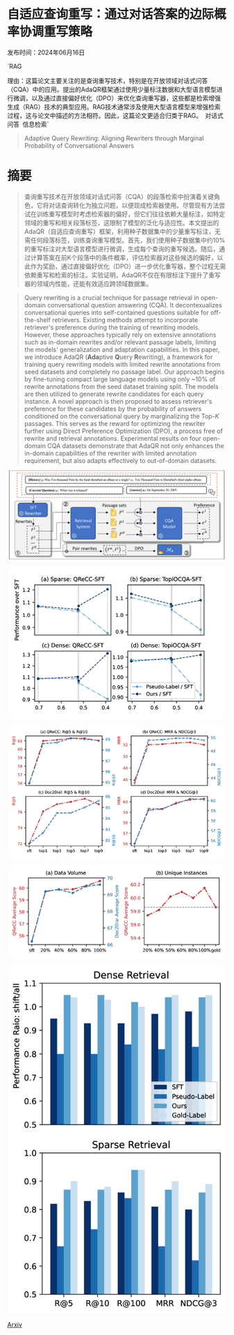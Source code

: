 # 自适应查询重写：通过对话答案的边际概率协调重写策略

发布时间：2024年06月16日

`RAG

理由：这篇论文主要关注的是查询重写技术，特别是在开放领域对话式问答（CQA）中的应用。提出的AdaQR框架通过使用少量标注数据和大型语言模型进行微调，以及通过直接偏好优化（DPO）来优化查询重写器，这些都是检索增强生成（RAG）技术的典型应用。RAG技术通常涉及使用大型语言模型来增强检索过程，这与论文中描述的方法相符。因此，这篇论文更适合归类于RAG。` `对话式问答` `信息检索`

> Adaptive Query Rewriting: Aligning Rewriters through Marginal Probability of Conversational Answers

# 摘要

> 查询重写技术在开放领域对话式问答（CQA）的段落检索中扮演着关键角色，它将对话查询转化为独立问题，以便现成检索器使用。尽管现有方法尝试在训练重写模型时考虑检索器的偏好，但它们往往依赖大量标注，如特定领域的重写和相关段落标签，这限制了模型的泛化与适应性。本文提出的AdaQR（自适应查询重写）框架，利用种子数据集中的少量重写标注，无需任何段落标签，训练查询重写模型。首先，我们使用种子数据集中约10%的重写标注对大型语言模型进行微调，生成每个查询的重写候选。随后，通过计算答案在前K个段落中的条件概率，评估检索器对这些候选的偏好，以此作为奖励，通过直接偏好优化（DPO）进一步优化重写器，整个过程无需依赖重写和检索的标注。实验证明，AdaQR不仅在有限标注下提升了重写器的领域内性能，还能有效适应跨领域数据集。

> Query rewriting is a crucial technique for passage retrieval in open-domain conversational question answering (CQA). It decontexualizes conversational queries into self-contained questions suitable for off-the-shelf retrievers. Existing methods attempt to incorporate retriever's preference during the training of rewriting models. However, these approaches typically rely on extensive annotations such as in-domain rewrites and/or relevant passage labels, limiting the models' generalization and adaptation capabilities. In this paper, we introduce AdaQR ($\textbf{Ada}$ptive $\textbf{Q}$uery $\textbf{R}$ewriting), a framework for training query rewriting models with limited rewrite annotations from seed datasets and completely no passage label. Our approach begins by fine-tuning compact large language models using only ~$10\%$ of rewrite annotations from the seed dataset training split. The models are then utilized to generate rewrite candidates for each query instance. A novel approach is then proposed to assess retriever's preference for these candidates by the probability of answers conditioned on the conversational query by marginalizing the Top-$K$ passages. This serves as the reward for optimizing the rewriter further using Direct Preference Optimization (DPO), a process free of rewrite and retrieval annotations. Experimental results on four open-domain CQA datasets demonstrate that AdaQR not only enhances the in-domain capabilities of the rewriter with limited annotation requirement, but also adapts effectively to out-of-domain datasets.

![自适应查询重写：通过对话答案的边际概率协调重写策略](../../../paper_images/2406.10991/x1.png)

![自适应查询重写：通过对话答案的边际概率协调重写策略](../../../paper_images/2406.10991/x2.png)

![自适应查询重写：通过对话答案的边际概率协调重写策略](../../../paper_images/2406.10991/x3.png)

![自适应查询重写：通过对话答案的边际概率协调重写策略](../../../paper_images/2406.10991/x4.png)

![自适应查询重写：通过对话答案的边际概率协调重写策略](../../../paper_images/2406.10991/x5.png)

[Arxiv](https://arxiv.org/abs/2406.10991)